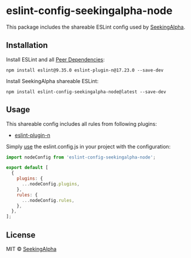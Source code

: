 # eslint-config-seekingalpha-node

This package includes the shareable ESLint config used by [SeekingAlpha](https://seekingalpha.com/).

## Installation

Install ESLint and all [Peer Dependencies](https://nodejs.org/en/blog/npm/peer-dependencies/):

    npm install eslint@9.35.0 eslint-plugin-n@17.23.0 --save-dev

Install SeekingAlpha shareable ESLint:

    npm install eslint-config-seekingalpha-node@latest --save-dev

## Usage

This shareable config includes all rules from following plugins:

- [eslint-plugin-n](https://github.com/eslint-community/eslint-plugin-n)

Simply [use](https://eslint.org/docs/latest/extend/shareable-configs) the eslint.config.js in your project with the configuration:

```javascript
import nodeConfig from 'eslint-config-seekingalpha-node';

export default [
  {
    plugins: {
      ...nodeConfig.plugins,
    },
    rules: {
      ...nodeConfig.rules,
    },
  },
];
```

## License

MIT © [SeekingAlpha](https://seekingalpha.com/)

